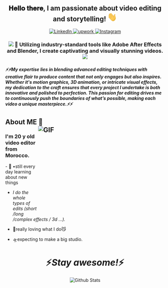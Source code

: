 
<div align="center">
<h2> 𝐇𝐞𝐥𝐥𝐨 𝐭𝐡𝐞𝐫𝐞, I am passionate about video editing and storytelling! <img src="https://github.com/ABSphreak/ABSphreak/blob/master/gifs/Hi.gif" width="30"></h2>
</div>
<p align="center">
  
  <a href="https://www.linkedin.com/in/hamza-ait-elaasri-14bb61295/" target="_blank">
    <img src="https://img.shields.io/badge/linkedin-%230077B5.svg?&style=for-the-badge&logo=linkedin&logoColor=white&color=071A2C" alt="LinkedIn"/>
  </a>
  <a href="https://www.upwork.com/freelancers/~01c1ae88bb6b010ee7?mp_source=share" target="_blank">
    <img src="https://img.shields.io/badge/-%2312100E.svg?&style=for-the-badge&logo=upwork&logoColor=white&color=071A2C" alt="upwork"/>
  </a>
  <a href="https://www.instagram.com/sora.oe/" target="_blank">
    <img src="https://img.shields.io/badge/instagram-%23E4405F.svg?&style=for-the-badge&logo=instagram&logoColor=white&color=071A2C" alt="Instagram"/>
  </a>

</p>



<div align="center">
<h3><img src="https://media.giphy.com/media/WUlplcMpOCEmTGBtBW/giphy.gif" width="30"> 🙎  Utilizing industry-standard tools like Adobe After Effects and Blender, I create captivating and visually stunning videos. <img src="https://media.giphy.com/media/WUlplcMpOCEmTGBtBW/giphy.gif" width="30"></h3>
</div>




<!--    <a href="https://twitter.com/_hemant_joshi"><img alt="Twitter Follow" src="https://img.shields.io/twitter/follow/_hemant_joshi?style=for-the-badge&color=09f&labelColor=black&logo=twitter&label=@_hemant_joshi"></a> -->
<!--    <a href="https://visitor-badge.glitch.me/badge?page_id=mayhemantt.mayhemantt"> <img alt="hemant joshi github" src="https://visitor-badge.glitch.me/badge?page_id=mayhemantt.mayhemantt"> </a> -->

 
 <h5 align="left">
   <i>⚡️⚡️My expertise lies in blending advanced editing techniques with creative flair to produce content that not only engages but also inspires. Whether it's motion graphics, 3D animation, or intricate visual effects, my dedication to the craft ensures that every project I undertake is both innovative and polished to perfection. This passion for editing drives me to continuously push the boundaries of what’s possible, making each video a unique masterpiece.⚡️⚡️</i>
  </h5>

<h2> About ME 💬

<br/>

<img align="right" height="270px" width="400px" alt="GIF" src="https://media.giphy.com/media/3FjEPbKqEPhPpmC8uY/giphy.gif" />
  <p align="left">
  <h3>I'm 20 y old video editor from Morocco.</h3>
 - 🥀 •still  every day learning about new things
 
 - <i>I do the whole types of edits (short /long /complex effects / 3d ...).</i>
   
 - 🔭really loving what I do😼

 - 🛸expecting to make a big studio. 
 
 
</p>

<h1 align='center'>⚡️<i>Stay awesome!</i>⚡️</h1>

<p align="center">
        <img src="https://raw.githubusercontent.com/mayhemantt/mayhemantt/Update/svg/Bottom.svg" alt="Github Stats" />
</p>

